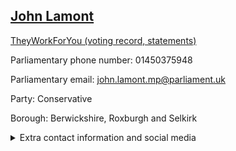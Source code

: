## <a href="https://members.parliament.uk/member/4608/contact">John Lamont</a>

<a href="https://www.theyworkforyou.com/mp/14026/john_lamont/berwickshire%2C_roxburgh_and_selkirk">TheyWorkForYou (voting record, statements)</a> 

Parliamentary phone number: 01450375948 

Parliamentary email: john.lamont.mp@parliament.uk 

Party: Conservative 

Borough: Berwickshire, Roxburgh and Selkirk 

<details><summary>Extra contact information and social media</summary> 
<li>Website: http://www.johnlamont.org/</li>
<li>Twitter: https://twitter.com/John2Win</li>
<li>Constituency office phone number: 01450375948</li>
<li>Constituency office email:</li>
<li>Facebook: https://www.facebook.com/JohnLamontBorders/</li>
<li>Instagram:</li>
<li>Youtube:</li>
<li>Linkedin:</li>
<li>Government department phone number:</li>
<li>Government department email:</li>
<li>Threads:</li>
<li>Party office phone number:</li>
<li>Party office email:</li>
<li>Tiktok:</li>
</details>